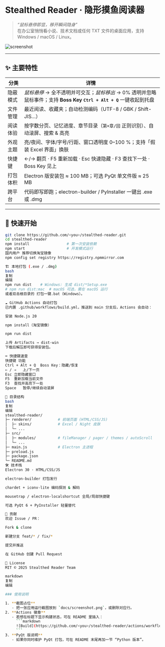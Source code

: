 # Stealthed Reader · 隐形摸鱼阅读器

> _“鼠标悬停即显，移开瞬间隐身”_  
> 在办公室悄悄看小说、技术文档或任何 TXT 文件的桌面应用，支持 Windows / macOS / Linux。

![screenshot](docs/screenshot.png) <!-- 放一张演示图；没有就删掉 -->

---

## ✨ 主要特性

| 分类 | 详情 |
|------|------|
| 隐蔽模式 | *鼠标悬停* → 全不透明并可交互；*鼠标移出* → 0% 透明并忽略鼠标事件；支持 **Boss Key `Ctrl + Alt + Q`** 一键收起到托盘 |
| 文件管理 | 最近阅读、收藏夹；自动检测编码（UTF-8 / GBK / Shift-JIS…）|
| 阅读体验 | 按字数分页、记忆进度、章节目录（`第×章/回` 正则识别）、自动滚屏、搜索 & 高亮 |
| 外观主题 | 亮/夜间、字体/字号/行距、窗口透明度 0–100 %；支持「假装 Excel 界面」换肤 |
| 快捷键 | ←/→ 翻页 · F5 重新加载 · Esc 快速隐藏 · F3 查找下一处 · Boss Key 见上 |
| 打包体积 | Electron 版安装包 ≈ 100 MB；可选 PyQt 单文件版 ≈ 25 MB |
| 跨平台 | 代码即写即跑；electron-builder / PyInstaller 一键出 .exe 或 .dmg |

---

## 🚀 快速开始

```bash
git clone https://github.com/<you>/stealthed-reader.git
cd stealthed-reader
npm install                 # 第一次安装依赖
npm start                   # 开发模式运行
国内用户 推荐切换淘宝镜像
npm config set registry https://registry.npmmirror.com

🏗 本地打包 (.exe / .dmg)
bash
复制
编辑
npm run dist    # Windows: 生成 dist/*Setup.exe
# npm run dist:mac  # macOS 可选，需在 macOS 运行
或者双击根目录的 打包一键.bat（Windows）。

☁️ GitHub Actions 自动打包
已内置 .github/workflows/build.yml，推送到 main 分支后，Actions 会自动：

安装 Node.js 20

npm install（淘宝镜像）

npm run dist

上传 Artifacts → dist-win
下载后解压即可获得安装包。

⌨️ 快捷键速查
快捷键	功能
Ctrl + Alt + Q	Boss Key：隐藏/恢复
← / →	上/下一页
Esc	立即隐藏窗口
F5	重新加载当前文件
F3	查找并高亮下一处
Space	暂停/继续自动滚屏

📁 目录结构
bash
复制
编辑
stealthed-reader/
├─ renderer/            # 前端页面 (HTML/CSS/JS)
│  ├─ skins/            # Excel / Night 皮肤
│  └─ ...
├─ src/
│  ├─ modules/          # fileManager / pager / themes / autoScroll
│  └─ ...
├─ main.js              # Electron 主进程
├─ preload.js
├─ package.json
└─ README.md
🛠 技术栈
Electron 30 · HTML/CSS/JS

electron-builder 打包发行

chardet + iconv-lite 编码探测 & 解码

mousetrap / electron-localshortcut 全局/局部快捷键

可选 PyQt 6 + PyInstaller 轻量替代

🤝 贡献
欢迎 Issue / PR：

Fork & clone

新建分支 feat/* / fix/*

提交并推送

在 GitHub 创建 Pull Request

📜 License
MIT © 2025 Stealthed Reader Team

markdown
复制
编辑

### 使用说明

1. **截图占位**  
   - 把一张应用运行截图放到 `docs/screenshot.png`，或删除对应行。
2. **Actions 徽章**  
   - 若想在标题下显示构建状态，可在 README 里插入：  
     ```markdown
     ![Build](https://github.com/<you>/stealthed-reader/actions/workflows/build.yml/badge.svg)
     ```
3. **PyQt 版说明**  
   - 如果你同时维护 PyQt 打包，可在 README 末尾再加一节 “Python 版本”。
